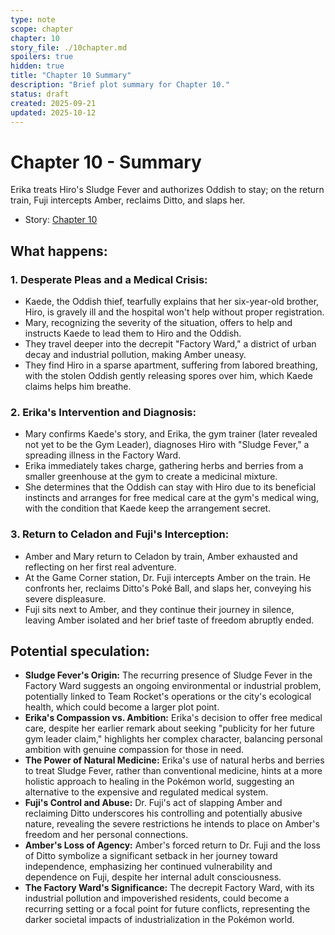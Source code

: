 ```yaml
---
type: note
scope: chapter
chapter: 10
story_file: ./10chapter.md
spoilers: true
hidden: true
title: "Chapter 10 Summary"
description: "Brief plot summary for Chapter 10."
status: draft
created: 2025-09-21
updated: 2025-10-12
---
```


# Chapter 10 - Summary

Erika treats Hiro's Sludge Fever and authorizes Oddish to stay; on the return train, Fuji intercepts Amber, reclaims Ditto, and slaps her.

- Story: [Chapter 10](./10chapter.md)

## What happens:
### 1. Desperate Pleas and a Medical Crisis:
*   Kaede, the Oddish thief, tearfully explains that her six-year-old brother, Hiro, is gravely ill and the hospital won't help without proper registration.
*   Mary, recognizing the severity of the situation, offers to help and instructs Kaede to lead them to Hiro and the Oddish.
*   They travel deeper into the decrepit "Factory Ward," a district of urban decay and industrial pollution, making Amber uneasy.
*   They find Hiro in a sparse apartment, suffering from labored breathing, with the stolen Oddish gently releasing spores over him, which Kaede claims helps him breathe.

### 2. Erika's Intervention and Diagnosis:
*   Mary confirms Kaede's story, and Erika, the gym trainer (later revealed not yet to be the Gym Leader), diagnoses Hiro with "Sludge Fever," a spreading illness in the Factory Ward.
*   Erika immediately takes charge, gathering herbs and berries from a smaller greenhouse at the gym to create a medicinal mixture.
*   She determines that the Oddish can stay with Hiro due to its beneficial instincts and arranges for free medical care at the gym's medical wing, with the condition that Kaede keep the arrangement secret.

### 3. Return to Celadon and Fuji's Interception:
*   Amber and Mary return to Celadon by train, Amber exhausted and reflecting on her first real adventure.
*   At the Game Corner station, Dr. Fuji intercepts Amber on the train. He confronts her, reclaims Ditto's Poké Ball, and slaps her, conveying his severe displeasure.
*   Fuji sits next to Amber, and they continue their journey in silence, leaving Amber isolated and her brief taste of freedom abruptly ended.

## Potential speculation:
*   **Sludge Fever's Origin:** The recurring presence of Sludge Fever in the Factory Ward suggests an ongoing environmental or industrial problem, potentially linked to Team Rocket's operations or the city's ecological health, which could become a larger plot point.
*   **Erika's Compassion vs. Ambition:** Erika's decision to offer free medical care, despite her earlier remark about seeking "publicity for her future gym leader claim," highlights her complex character, balancing personal ambition with genuine compassion for those in need.
*   **The Power of Natural Medicine:** Erika's use of natural herbs and berries to treat Sludge Fever, rather than conventional medicine, hints at a more holistic approach to healing in the Pokémon world, suggesting an alternative to the expensive and regulated medical system.
*   **Fuji's Control and Abuse:** Dr. Fuji's act of slapping Amber and reclaiming Ditto underscores his controlling and potentially abusive nature, revealing the severe restrictions he intends to place on Amber's freedom and her personal connections.
*   **Amber's Loss of Agency:** Amber's forced return to Dr. Fuji and the loss of Ditto symbolize a significant setback in her journey toward independence, emphasizing her continued vulnerability and dependence on Fuji, despite her internal adult consciousness.
*   **The Factory Ward's Significance:** The decrepit Factory Ward, with its industrial pollution and impoverished residents, could become a recurring setting or a focal point for future conflicts, representing the darker societal impacts of industrialization in the Pokémon world.


